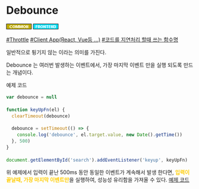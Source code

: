 # Debounce

![Common](../../2TAT1C/Label_Common.png)
![Frontend](../../2TAT1C/Label_Frontend.png)

<a href="https://github.com/MoonSupport/DICTIONARY/blob/master/DIC/T/Throttle.md">#Throttle</a>
<a href="https://www.google.com/search?sxsrf=ALeKk00TU5JzsuvOY63L_MbyKH23R8QAcg%3A1604558984556&ei=iKCjX9LQIdmtoASOorBw&q=react+debounce+%EB%9E%80&oq=react+debounce+%EB%9E%80&gs_lcp=CgZwc3ktYWIQAzIECAAQRzIECAAQRzIECAAQRzIECAAQRzIECAAQRzIECAAQRzIECAAQRzIECAAQR1DGA1jgBGD5BWgAcAN4AIABlwGIAakCkgEDMC4ymAEAoAEBqgEHZ3dzLXdpesgBCMABAQ&sclient=psy-ab&ved=0ahUKEwjStK6C6OrsAhXZFogKHQ4RDA4Q4dUDCA0&uact=5">#Client App(React, Vue등 ...)</a>
<a href="https://lodash.com/docs/4.17.15#debounce">#코드를 지연처리 할때 쓰는 함수명</a>

일반적으로 튕기지 않는 이라는 의미를 가진다.

Debounce 는 여러번 발생하는 이벤트에서, 가장 마지막 이벤트 만을 실행 되도록 만드는 개념이다.

예제 코드

```js
var debounce = null

function keyUpFn(el) {
  clearTimeout(debounce)

  debounce = setTimeout(() => {
    console.log('debounce', el.target.value, new Date().getTime())
  }, 500)
}

document.getElementById('search').addEventListener('keyup', keyUpFn)
```


위 예제에서 입력이 끝난 500ms 동안 동일한 이벤트가 계속해서 발생 한다면, <span style='color:#FFCC00; font-weight:bold;'>입력이 끝날때, 가장 마지막 이벤트만</span>을 실행하여, 성능성 유리함을 가져올 수 있다.
<a href="https://github.com/niksy/throttle-debounce">예제 코드</a>

